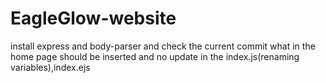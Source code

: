 # EagleGlow-website
install express and body-parser and check the current commit what in the home page should be inserted and no update in the index.js(renaming variables),index.ejs
